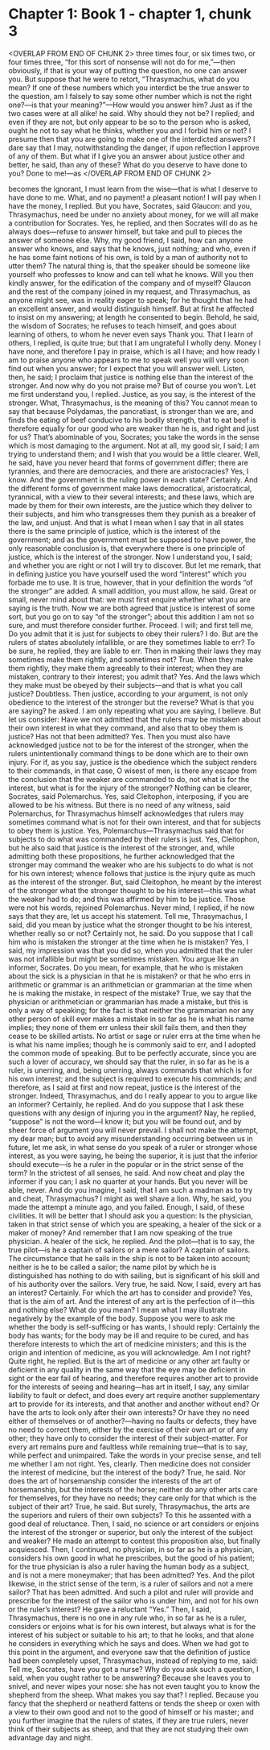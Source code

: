 # Chapter 1: Book 1 - chapter 1, chunk 3

<OVERLAP FROM END OF CHUNK 2>
three times four, or six times two, or four times three, “for this sort of nonsense will not do for me,”⁠—then obviously, if that is your way of putting the question, no one can answer you. But suppose that he were to retort, “Thrasymachus, what do you mean? If one of these numbers which you interdict be the true answer to the question, am I falsely to say some other number which is not the right one?⁠—is that your meaning?”⁠—How would you answer him? Just as if the two cases were at all alike! he said. Why should they not be? I replied; and even if they are not, but only appear to be so to the person who is asked, ought he not to say what he thinks, whether you and I forbid him or not? I presume then that you are going to make one of the interdicted answers? I dare say that I may, notwithstanding the danger, if upon reflection I approve of any of them. But what if I give you an answer about justice other and better, he said, than any of these? What do you deserve to have done to you? Done to me!⁠—as
</OVERLAP FROM END OF CHUNK 2>

becomes the ignorant, I must learn from the wise⁠—that is what I deserve to have done to me. What, and no payment! a pleasant notion! I will pay when I have the money, I replied. But you have, Socrates, said Glaucon: and you, Thrasymachus, need be under no anxiety about money, for we will all make a contribution for Socrates. Yes, he replied, and then Socrates will do as he always does⁠—refuse to answer himself, but take and pull to pieces the answer of someone else. Why, my good friend, I said, how can anyone answer who knows, and says that he knows, just nothing; and who, even if he has some faint notions of his own, is told by a man of authority not to utter them? The natural thing is, that the speaker should be someone like yourself who professes to know and can tell what he knows. Will you then kindly answer, for the edification of the company and of myself? Glaucon and the rest of the company joined in my request, and Thrasymachus, as anyone might see, was in reality eager to speak; for he thought that he had an excellent answer, and would distinguish himself. But at first he affected to insist on my answering; at length he consented to begin. Behold, he said, the wisdom of Socrates; he refuses to teach himself, and goes about learning of others, to whom he never even says Thank you. That I learn of others, I replied, is quite true; but that I am ungrateful I wholly deny. Money I have none, and therefore I pay in praise, which is all I have; and how ready I am to praise anyone who appears to me to speak well you will very soon find out when you answer; for I expect that you will answer well. Listen, then, he said; I proclaim that justice is nothing else than the interest of the stronger. And now why do you not praise me? But of course you won’t. Let me first understand you, I replied. Justice, as you say, is the interest of the stronger. What, Thrasymachus, is the meaning of this? You cannot mean to say that because Polydamas, the pancratiast, is stronger than we are, and finds the eating of beef conducive to his bodily strength, that to eat beef is therefore equally for our good who are weaker than he is, and right and just for us? That’s abominable of you, Socrates; you take the words in the sense which is most damaging to the argument. Not at all, my good sir, I said; I am trying to understand them; and I wish that you would be a little clearer. Well, he said, have you never heard that forms of government differ; there are tyrannies, and there are democracies, and there are aristocracies? Yes, I know. And the government is the ruling power in each state? Certainly. And the different forms of government make laws democratical, aristocratical, tyrannical, with a view to their several interests; and these laws, which are made by them for their own interests, are the justice which they deliver to their subjects, and him who transgresses them they punish as a breaker of the law, and unjust. And that is what I mean when I say that in all states there is the same principle of justice, which is the interest of the government; and as the government must be supposed to have power, the only reasonable conclusion is, that everywhere there is one principle of justice, which is the interest of the stronger. Now I understand you, I said; and whether you are right or not I will try to discover. But let me remark, that in defining justice you have yourself used the word “interest” which you forbade me to use. It is true, however, that in your definition the words “of the stronger” are added. A small addition, you must allow, he said. Great or small, never mind about that: we must first enquire whether what you are saying is the truth. Now we are both agreed that justice is interest of some sort, but you go on to say “of the stronger”; about this addition I am not so sure, and must therefore consider further. Proceed. I will; and first tell me, Do you admit that it is just for subjects to obey their rulers? I do. But are the rulers of states absolutely infallible, or are they sometimes liable to err? To be sure, he replied, they are liable to err. Then in making their laws they may sometimes make them rightly, and sometimes not? True. When they make them rightly, they make them agreeably to their interest; when they are mistaken, contrary to their interest; you admit that? Yes. And the laws which they make must be obeyed by their subjects⁠—and that is what you call justice? Doubtless. Then justice, according to your argument, is not only obedience to the interest of the stronger but the reverse? What is that you are saying? he asked. I am only repeating what you are saying, I believe. But let us consider: Have we not admitted that the rulers may be mistaken about their own interest in what they command, and also that to obey them is justice? Has not that been admitted? Yes. Then you must also have acknowledged justice not to be for the interest of the stronger, when the rulers unintentionally command things to be done which are to their own injury. For if, as you say, justice is the obedience which the subject renders to their commands, in that case, O wisest of men, is there any escape from the conclusion that the weaker are commanded to do, not what is for the interest, but what is for the injury of the stronger? Nothing can be clearer, Socrates, said Polemarchus. Yes, said Cleitophon, interposing, if you are allowed to be his witness. But there is no need of any witness, said Polemarchus, for Thrasymachus himself acknowledges that rulers may sometimes command what is not for their own interest, and that for subjects to obey them is justice. Yes, Polemarchus⁠—Thrasymachus said that for subjects to do what was commanded by their rulers is just. Yes, Cleitophon, but he also said that justice is the interest of the stronger, and, while admitting both these propositions, he further acknowledged that the stronger may command the weaker who are his subjects to do what is not for his own interest; whence follows that justice is the injury quite as much as the interest of the stronger. But, said Cleitophon, he meant by the interest of the stronger what the stronger thought to be his interest⁠—this was what the weaker had to do; and this was affirmed by him to be justice. Those were not his words, rejoined Polemarchus. Never mind, I replied, if he now says that they are, let us accept his statement. Tell me, Thrasymachus, I said, did you mean by justice what the stronger thought to be his interest, whether really so or not? Certainly not, he said. Do you suppose that I call him who is mistaken the stronger at the time when he is mistaken? Yes, I said, my impression was that you did so, when you admitted that the ruler was not infallible but might be sometimes mistaken. You argue like an informer, Socrates. Do you mean, for example, that he who is mistaken about the sick is a physician in that he is mistaken? or that he who errs in arithmetic or grammar is an arithmetician or grammarian at the time when he is making the mistake, in respect of the mistake? True, we say that the physician or arithmetician or grammarian has made a mistake, but this is only a way of speaking; for the fact is that neither the grammarian nor any other person of skill ever makes a mistake in so far as he is what his name implies; they none of them err unless their skill fails them, and then they cease to be skilled artists. No artist or sage or ruler errs at the time when he is what his name implies; though he is commonly said to err, and I adopted the common mode of speaking. But to be perfectly accurate, since you are such a lover of accuracy, we should say that the ruler, in so far as he is a ruler, is unerring, and, being unerring, always commands that which is for his own interest; and the subject is required to execute his commands; and therefore, as I said at first and now repeat, justice is the interest of the stronger. Indeed, Thrasymachus, and do I really appear to you to argue like an informer? Certainly, he replied. And do you suppose that I ask these questions with any design of injuring you in the argument? Nay, he replied, “suppose” is not the word⁠—I know it; but you will be found out, and by sheer force of argument you will never prevail. I shall not make the attempt, my dear man; but to avoid any misunderstanding occurring between us in future, let me ask, in what sense do you speak of a ruler or stronger whose interest, as you were saying, he being the superior, it is just that the inferior should execute⁠—is he a ruler in the popular or in the strict sense of the term? In the strictest of all senses, he said. And now cheat and play the informer if you can; I ask no quarter at your hands. But you never will be able, never. And do you imagine, I said, that I am such a madman as to try and cheat, Thrasymachus? I might as well shave a lion. Why, he said, you made the attempt a minute ago, and you failed. Enough, I said, of these civilities. It will be better that I should ask you a question: Is the physician, taken in that strict sense of which you are speaking, a healer of the sick or a maker of money? And remember that I am now speaking of the true physician. A healer of the sick, he replied. And the pilot⁠—that is to say, the true pilot⁠—is he a captain of sailors or a mere sailor? A captain of sailors. The circumstance that he sails in the ship is not to be taken into account; neither is he to be called a sailor; the name pilot by which he is distinguished has nothing to do with sailing, but is significant of his skill and of his authority over the sailors. Very true, he said. Now, I said, every art has an interest? Certainly. For which the art has to consider and provide? Yes, that is the aim of art. And the interest of any art is the perfection of it⁠—this and nothing else? What do you mean? I mean what I may illustrate negatively by the example of the body. Suppose you were to ask me whether the body is self-sufficing or has wants, I should reply: Certainly the body has wants; for the body may be ill and require to be cured, and has therefore interests to which the art of medicine ministers; and this is the origin and intention of medicine, as you will acknowledge. Am I not right? Quite right, he replied. But is the art of medicine or any other art faulty or deficient in any quality in the same way that the eye may be deficient in sight or the ear fail of hearing, and therefore requires another art to provide for the interests of seeing and hearing⁠—has art in itself, I say, any similar liability to fault or defect, and does every art require another supplementary art to provide for its interests, and that another and another without end? Or have the arts to look only after their own interests? Or have they no need either of themselves or of another?⁠—having no faults or defects, they have no need to correct them, either by the exercise of their own art or of any other; they have only to consider the interest of their subject-matter. For every art remains pure and faultless while remaining true⁠—that is to say, while perfect and unimpaired. Take the words in your precise sense, and tell me whether I am not right. Yes, clearly. Then medicine does not consider the interest of medicine, but the interest of the body? True, he said. Nor does the art of horsemanship consider the interests of the art of horsemanship, but the interests of the horse; neither do any other arts care for themselves, for they have no needs; they care only for that which is the subject of their art? True, he said. But surely, Thrasymachus, the arts are the superiors and rulers of their own subjects? To this he assented with a good deal of reluctance. Then, I said, no science or art considers or enjoins the interest of the stronger or superior, but only the interest of the subject and weaker? He made an attempt to contest this proposition also, but finally acquiesced. Then, I continued, no physician, in so far as he is a physician, considers his own good in what he prescribes, but the good of his patient; for the true physician is also a ruler having the human body as a subject, and is not a mere moneymaker; that has been admitted? Yes. And the pilot likewise, in the strict sense of the term, is a ruler of sailors and not a mere sailor? That has been admitted. And such a pilot and ruler will provide and prescribe for the interest of the sailor who is under him, and not for his own or the ruler’s interest? He gave a reluctant “Yes.” Then, I said, Thrasymachus, there is no one in any rule who, in so far as he is a ruler, considers or enjoins what is for his own interest, but always what is for the interest of his subject or suitable to his art; to that he looks, and that alone he considers in everything which he says and does. When we had got to this point in the argument, and everyone saw that the definition of justice had been completely upset, Thrasymachus, instead of replying to me, said: Tell me, Socrates, have you got a nurse? Why do you ask such a question, I said, when you ought rather to be answering? Because she leaves you to snivel, and never wipes your nose: she has not even taught you to know the shepherd from the sheep. What makes you say that? I replied. Because you fancy that the shepherd or neatherd fattens or tends the sheep or oxen with a view to their own good and not to the good of himself or his master; and you further imagine that the rulers of states, if they are true rulers, never think of their subjects as sheep, and that they are not studying their own advantage day and night.